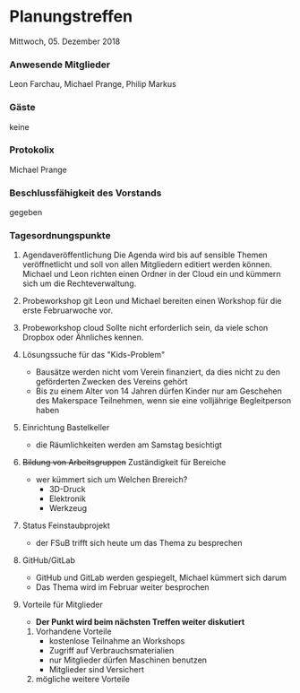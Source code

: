 # **Planungstreffen**
Mittwoch, 05. Dezember 2018

### Anwesende Mitglieder
Leon Farchau, Michael Prange, Philip Markus

### Gäste
keine

### Protokolix
Michael Prange

### Beschlussfähigkeit des Vorstands
gegeben

### Tagesordnungspunkte
1. Agendaveröffentlichung
	Die Agenda wird bis auf sensible Themen veröffnetlicht und soll von allen Mitgliedern editiert werden können.
	Michael und Leon richten einen Ordner in der Cloud ein und kümmern sich um die Rechteverwaltung.

1. Probeworkshop git
	Leon und Michael bereiten einen Workshop für die erste Februarwoche vor.
1. Probeworkshop cloud
	Sollte nicht erforderlich sein, da viele schon Dropbox oder Ähnliches kennen.
1. Lösungssuche für das "Kids-Problem"
	* Bausätze werden nicht vom Verein finanziert, da dies nicht zu den geförderten Zwecken des Vereins gehört
	* Bis zu einem Alter von 14 Jahren dürfen Kinder nur am Geschehen des Makerspace Teilnehmen, wenn sie eine volljährige Begleitperson haben
1. Einrichtung Bastelkeller
	* die Räumlichkeiten werden am Samstag besichtigt
1. ~~Bildung von Arbeitsgruppen~~ Zuständigkeit für Bereiche
	* wer kümmert sich um Welchen Brereich?
		* 3D-Druck
		* Elektronik
		* Werkzeug
1. Status Feinstaubprojekt
	* der FSuB trifft sich heute um das Thema zu besprechen
1. GitHub/GitLab
	* GitHub und GitLab werden gespiegelt, Michael kümmert sich darum
	* Das Thema wird im Februar weiter besprochen
1. Vorteile für Mitglieder
	* **Der Punkt wird beim nächsten Treffen weiter diskutiert**
	1. Vorhandene Vorteile
		* kostenlose Teilnahme an Workshops
		* Zugriff auf Verbrauchsmaterialien
		* nur Mitglieder dürfen Maschinen benutzen
		* Mitglieder sind Versichert
	1. mögliche weitere Vorteile
